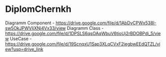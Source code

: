 # DiplomChernkh
Diagramm Component - https://drive.google.com/file/d/1AbDvCPWx538I-sw5OkJPWVljXNj4Vx33/view
Diagramm Class - https://drive.google.com/file/d/1DPSLS6qsOAqWbuV6tioUj2rBDOBPdi_5/view
UseCase - https://drive.google.com/file/d/19ScnqxU1Sap3XLqCVxF2jegbwEEdQTZL/view?usp=drive_link
